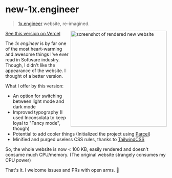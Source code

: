 # new-1x.engineer
> [1x.engineer](https://1x.engineer) website, re-imagined.
<img alt="screenshot of rendered new website" width="300" height="auto" align="right" src="https://user-images.githubusercontent.com/2109385/96351196-bf100800-10c6-11eb-967d-06b0aa4ed315.png" />

[See this version on Vercel](https://1x-engineer.ehsaan.vercel.app/)

The *1x engineer* is by far one of the most heart-warming and awesome things I've ever read in Software industry. Though, I didn't like the appearance of the website.
I thought of a better version.

What I offer by this version:
* An option for switching between light mode and dark mode
* Improved typography (I used Inconsolata to keep loyal to "Fancy mode", though)
* Potential to add cooler things (Initialized the project using [Parcel](https://parceljs.org))
* Minified and purged useless CSS rules, thanks to [TailwindCSS](https://tailwindcss.com)

So, the whole website is now < 100 KB, easily rendered and doesn't consume much CPU/memory. (The original website strangely consumes my CPU power)

That's it. I welcome issues and PRs with open arms. 🤗
